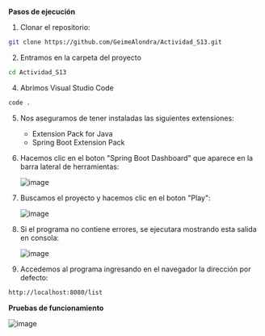 **Pasos de ejecución**

1. Clonar el repositorio:
```sh
git clone https://github.com/GeimeAlondra/Actividad_S13.git
```
2. Entramos en la carpeta del proyecto
```sh
cd Actividad_S13
```
4. Abrimos Visual Studio Code
```sh
code .
```
5. Nos aseguramos de tener instaladas las siguientes extensiones:
   
   - Extension Pack for Java
   - Spring Boot Extension Pack
  
6. Hacemos clic en el boton "Spring Boot Dashboard" que aparece en la barra lateral de herramientas:

   ![image](https://github.com/user-attachments/assets/f9bca392-0048-4e89-87d7-be1b418cfd57)

7. Buscamos el proyecto y hacemos clic en el boton "Play":

   ![image](https://github.com/user-attachments/assets/7af1ea5f-bfc5-461d-853f-1526563c6207)

8. Si el programa no contiene errores, se ejecutara mostrando esta salida en consola:

   ![image](https://github.com/user-attachments/assets/8d208ddf-4e7e-43f9-8cea-964def8486b8)

10. Accedemos al programa ingresando en el navegador la dirección por defecto:
```sh
http://localhost:8080/list
```

**Pruebas de funcionamiento**

![image](https://github.com/user-attachments/assets/b0adbabb-28e4-4af4-bda0-692410e8d680)

